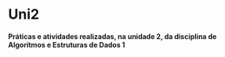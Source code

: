 # Uni2
#### Práticas e atividades realizadas, na unidade 2, da disciplina de Algoritmos e Estruturas de Dados 1
